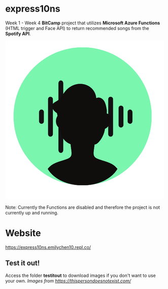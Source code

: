 # express10ns

Week 1 - Week 4 **BitCamp** project that utilizes **Microsoft Azure Functions** (HTML trigger and Face API) to return recommended songs from the **Spotify API**.

![enter image description here](https://github.com/emsesc/express10ns/blob/main/img/favicon.png?raw=true)

Note: Currently the Functions are disabled and therefore the project is not currently up and running.

# Website

https://express10ns.emilychen10.repl.co/

## Test it out!
Access the folder **testitout** to download images if you don't want to use your own. *Images from https://thispersondoesnotexist.com/*
